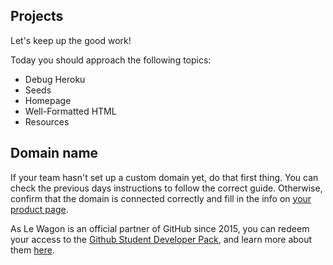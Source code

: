 ## Projects

Let's keep up the good work!

Today you should approach the following topics:
- Debug Heroku
- Seeds
- Homepage
- Well-Formatted HTML
- Resources

## Domain name

If your team hasn't set up a custom domain yet, do that first thing. You can check the previous days instructions to follow the correct guide. Otherwise, confirm that the domain is connected correctly and fill in the info on [your product page](https://kitt.lewagon.com/camps/<user.batch_slug>/products).

As Le Wagon is an official partner of GitHub since 2015, you can redeem your access to the [Github Student Developer Pack](https://education.github.com/pack), and learn more about them [here](https://www.notion.so/lewagon/GitHub-Student-Developer-Pack-cc73194095034af1a0db32628b729bc3).
